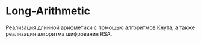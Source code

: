 # Long-Arithmetic
Реализация длинной арифметики с помощью алгоритмов Кнута, а также реализация алгоритма шифрования RSA.
